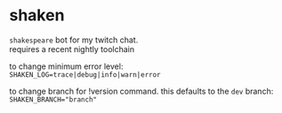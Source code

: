 # shaken
`shakespeare` bot for my twitch chat.<br>
requires a recent nightly toolchain


to change minimum error level:<br>
```SHAKEN_LOG=trace|debug|info|warn|error```

to change branch for !version command. this defaults to the `dev` branch:<br>
```SHAKEN_BRANCH="branch"```